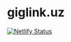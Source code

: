 # giglink.uz 
[![Netlify Status](https://api.netlify.com/api/v1/badges/87ba48a2-52f1-4e12-b57a-1159142fc90d/deploy-status)](https://app.netlify.com/sites/lovely-kitsune-287d9d/deploys)

